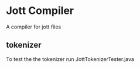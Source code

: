 # Jott Compiler

A compiler for jott files 

## tokenizer 

To test the the tokenizer run JottTokenizerTester.java
